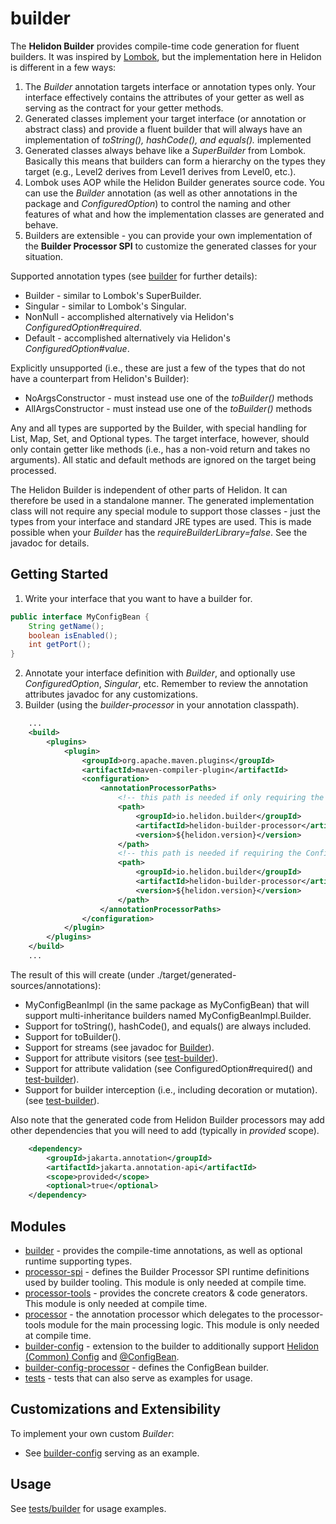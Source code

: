 # builder

The <b>Helidon Builder</b> provides compile-time code generation for fluent builders. It was inspired by [Lombok]([https://projectlombok.org/), but the implementation here in Helidon is different in a few ways:
<ol>
    <li>The <i>Builder</i> annotation targets interface or annotation types only. Your interface effectively contains the attributes of your getter as well as serving as the contract for your getter methods.</li>
    <li>Generated classes implement your target interface (or annotation or abstract class) and provide a fluent builder that will always have an implementation of <i>toString(), hashCode(), and equals().</i> implemented</li>
    <li>Generated classes always behave like a <i>SuperBuilder</i> from Lombok. Basically this means that builders can form
      a hierarchy on the types they target (e.g., Level2 derives from Level1 derives from Level0, etc.).</li>
    <li>Lombok uses AOP while the Helidon Builder generates source code. You can use the <i>Builder</i> annotation (as well as other annotations in the package and <i>ConfiguredOption</i>) to control the naming and other features of what and how the implementation classes are generated and behave.</li>
    <li>Builders are extensible - you can provide your own implementation of the <b>Builder Processor SPI</b> to customize the generated classes for your situation.</li>
</ol>

Supported annotation types (see [builder](./builder/src/main/java/io/helidon/builder) for further details):
* Builder - similar to Lombok's SuperBuilder.
* Singular - similar to Lombok's Singular.
* NonNull - accomplished alternatively via Helidon's <i>ConfiguredOption#required</i>.
* Default - accomplished alternatively via Helidon's <i>ConfiguredOption#value</i>.

Explicitly unsupported (i.e., these are just a few of the types that do not have a counterpart from Helidon's Builder):
* NoArgsConstructor - must instead use one of the <i>toBuilder()</i> methods
* AllArgsConstructor - must instead use one of the <i>toBuilder()</i> methods

Any and all types are supported by the Builder, with special handling for List, Map, Set, and Optional types. The target interface,
however, should only contain getter like methods (i.e., has a non-void return and takes no arguments). All static and default methods
are ignored on the target being processed.

The Helidon Builder is independent of other parts of Helidon. It can therefore be used in a standalone manner. The
generated implementation class will not require any special module to support those classes - just the types from your interface
and standard JRE types are used. This is made possible when your <i>Builder</i> has the <i>requireBuilderLibrary=false</i>. See the javadoc for details.

## Getting Started
1. Write your interface that you want to have a builder for.
```java
public interface MyConfigBean {
    String getName();
    boolean isEnabled();
    int getPort();
}
```
2. Annotate your interface definition with <i>Builder</i>, and optionally use <i>ConfiguredOption</i>, <i>Singular</i>, etc. Remember to review the annotation attributes javadoc for any customizations.
3. Builder (using the <i>builder-processor</i> in your annotation classpath).
```xml
    ...
    <build>
        <plugins>
            <plugin>
                <groupId>org.apache.maven.plugins</groupId>
                <artifactId>maven-compiler-plugin</artifactId>
                <configuration>
                    <annotationProcessorPaths>
                        <!-- this path is needed if only requiring the Builder annotation -->
                        <path>
                            <groupId>io.helidon.builder</groupId>
                            <artifactId>helidon-builder-processor</artifactId>
                            <version>${helidon.version}</version>
                        </path>
                        <!-- this path is needed if requiring the ConfigBean annotation (which will automatically bring in the Builder processor transitively) -->
                        <path>
                            <groupId>io.helidon.builder</groupId>
                            <artifactId>helidon-builder-processor</artifactId>
                            <version>${helidon.version}</version>
                        </path>
                    </annotationProcessorPaths>
                </configuration>
            </plugin>
        </plugins>
    </build>
    ...
```

The result of this will create (under ./target/generated-sources/annotations):
* MyConfigBeanImpl (in the same package as MyConfigBean) that will support multi-inheritance builders named MyConfigBeanImpl.Builder.
* Support for toString(), hashCode(), and equals() are always included.
* Support for toBuilder().
* Support for streams (see javadoc for [Builder](./builder/src/main/java/io/helidon/builder/Builder.java)).
* Support for attribute visitors (see [test-builder](./tests/builder/src/main/java/io/helidon/builder/test/testsubjects/package-info.java)).
* Support for attribute validation (see ConfiguredOption#required() and [test-builder](./tests/builder/src/main/java/io/helidon/builder/test/testsubjects/package-info.java)).
* Support for builder interception (i.e., including decoration or mutation). (see [test-builder](./tests/builder/src/main/java/io/helidon/builder/test/testsubjects/package-info.java)).

Also note that the generated code from Helidon Builder processors may add other dependencies that you will need to add (typically in <i>provided</i> scope).
```xml
    <dependency>
        <groupId>jakarta.annotation</groupId>
        <artifactId>jakarta.annotation-api</artifactId>
        <scope>provided</scope>
        <optional>true</optional>
    </dependency>
```

## Modules
* [builder](./builder) - provides the compile-time annotations, as well as optional runtime supporting types.
* [processor-spi](./processor-spi) - defines the Builder Processor SPI runtime definitions used by builder tooling. This module is only needed at compile time.
* [processor-tools](./processor-tools) - provides the concrete creators & code generators. This module is only needed at compile time.
* [processor](./processor) - the annotation processor which delegates to the processor-tools module for the main processing logic. This module is only needed at compile time.
* [builder-config](./builder-config) - extension to the builder to additionally support [Helidon (Common) Config](../common/config) and [@ConfigBean](./builder-config/src/main/java/io/helidon/builder/config/ConfigBean.java).
* [builder-config-processor](./builder-config-processor) - defines the ConfigBean builder.
* [tests](./tests) - tests that can also serve as examples for usage.

## Customizations and Extensibility
To implement your own custom <i>Builder</i>:
* See [builder-config](../builder-config) serving as an example.

## Usage
See [tests/builder](./tests/builder) for usage examples.
